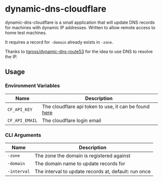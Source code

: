 # dynamic-dns-cloudflare

dynamic-dns-cloudflare is a small application that will update DNS records for
machines with dynamic IP addresses. Written to allow remote access to home test
machines.

It requires a record for `-domain` already exists in `-zone`.

Thanks to [tgross/dynamic-dns-route53][tgross-route53] for the idea to use DNS
to resolve the IP.

## Usage

### Environment Variables

| Name | Description |
| ---- | ----------- |
| `CF_API_KEY` | The cloudflare api token to use, it can be found [here][cf-account-page] |
| `CF_API_EMAIL` | The cloudflare login email |

### CLI Arguments

| Name | Description |
| ---- | ----------- |
| `-zone` | The zone the domain is registered against |
| `-domain` | The domain name to update records for |
| `-interval` | The interval to update records at, default: run once |

[cf-account-page]: https://dash.cloudflare.com/profile
[tgross-route53]: https://github.com/tgross/dynamic-dns-route53
